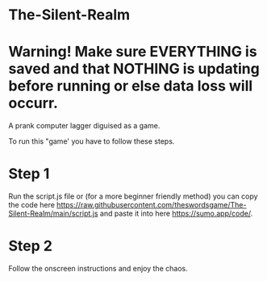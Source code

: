 # The-Silent-Realm
# Warning! Make sure EVERYTHING is saved and that NOTHING is updating before running or else data loss will occurr.

A prank computer lagger diguised as a game.

To run this "game' you have to follow these steps.

# Step 1
Run the script.js file or (for a more beginner friendly method) you can copy the code here https://raw.githubusercontent.com/theswordsgame/The-Silent-Realm/main/script.js and paste it into here https://sumo.app/code/.

# Step 2
Follow the onscreen instructions and enjoy the chaos.
